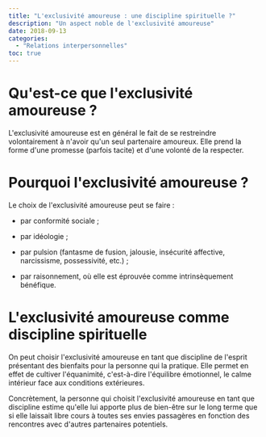 ```yaml
---
title: "L'exclusivité amoureuse : une discipline spirituelle ?"
description: "Un aspect noble de l'exclusivité amoureuse"
date: 2018-09-13
categories:
  - "Relations interpersonnelles"
toc: true
---
```


# Qu'est-ce que l'exclusivité amoureuse ?
L'exclusivité amoureuse est en général le fait de se restreindre volontairement à n'avoir qu'un seul partenaire amoureux. Elle prend la forme d'une promesse (parfois tacite) et d'une volonté de la respecter.

# Pourquoi l'exclusivité amoureuse ?
Le choix de l'exclusivité amoureuse peut se faire :

- par conformité sociale ;

- par idéologie ;

- par pulsion (fantasme de fusion, jalousie, insécurité affective, narcissisme, possessivité, etc.) ;

- par raisonnement, où elle est éprouvée comme intrinsèquement bénéfique.

# L'exclusivité amoureuse comme discipline spirituelle
On peut choisir l'exclusivité amoureuse en tant que discipline de l'esprit présentant des bienfaits pour la personne qui la pratique. Elle permet en effet de cultiver l'équanimité, c'est-à-dire l'équilibre émotionnel, le calme intérieur face aux conditions extérieures.

Concrètement, la personne qui choisit l'exclusivité amoureuse en tant que discipline estime qu'elle lui apporte plus de bien-être sur le long terme que si elle laissait libre cours à toutes ses envies passagères en fonction des rencontres avec d'autres partenaires potentiels.

